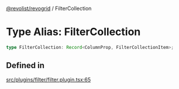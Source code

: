 [@revolist/revogrid](README.md) / FilterCollection

# Type Alias: FilterCollection

```ts
type FilterCollection: Record<ColumnProp, FilterCollectionItem>;
```

## Defined in

[src/plugins/filter/filter.plugin.tsx:65](https://github.com/revolist/revogrid/blob/69db770b4dd0e83354c8d987e03567beaf944291/src/plugins/filter/filter.plugin.tsx#L65)
